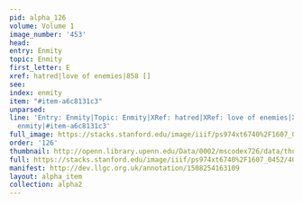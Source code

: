 ```yaml
---
pid: alpha_126
volume: Volume 1
image_number: '453'
head: 
entry: Enmity
topic: Enmity
first_letter: E
xref: hatred|love of enemies|858 []
see: 
index: enmity
item: "#item-a6c8131c3"
unparsed: 
line: 'Entry: Enmity|Topic: Enmity|XRef: hatred|XRef: love of enemies|XRef: 858 []|Index:
  enmity|#item-a6c8131c3'
full_image: https://stacks.stanford.edu/image/iiif/ps974xt6740%2F1607_0452/full/full/0/default.jpg
order: '126'
thumbnail: http://openn.library.upenn.edu/Data/0002/mscodex726/data/thumb/1607_0452_thumb.jpg
full: https://stacks.stanford.edu/image/iiif/ps974xt6740%2F1607_0452/407,3333,3020,630/full/0/default.jpg
manifest: http://dev.llgc.org.uk/annotation/1508254163109
layout: alpha_item
collection: alpha2
---
```

